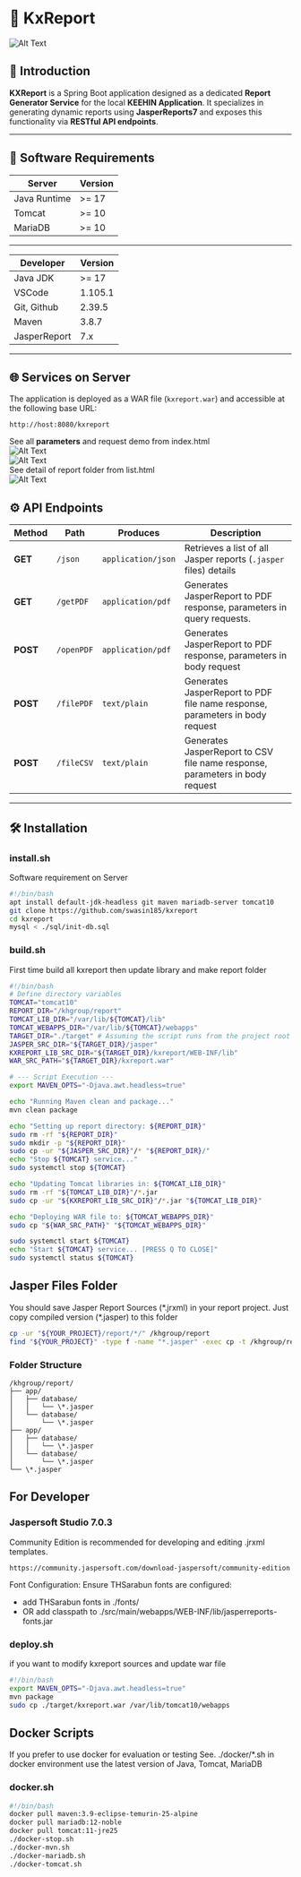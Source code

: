# 🧾 KxReport

![Alt Text](./src/main/resources/static/img/tesseract.gif)

## 📘 Introduction

**KXReport** is a Spring Boot application designed as a dedicated **Report Generator Service** for the local **KEEHIN Application**. It specializes in generating dynamic reports using **JasperReports7** and exposes this functionality via **RESTful API endpoints**.

---

## 🧩 Software Requirements

| Server       | Version |
| ------------ | ------- |
| Java Runtime | >= 17   |
| Tomcat       | >= 10   |
| MariaDB      | >= 10   |

---

| Developer    | Version |
| ------------ | ------- |
| Java JDK     | >= 17   |
| VSCode       | 1.105.1 |
| Git, Github  | 2.39.5  |
| Maven        | 3.8.7   |
| JasperReport | 7.x     |

---

## 🌐 Services on Server

The application is deployed as a WAR file (`kxreport.war`) and accessible at the following base URL:

```url
http://host:8080/kxreport
```

See all **parameters** and request demo from index.html<br>
![Alt Text](./screenshot/scr01.png)<br>
![Alt Text](./screenshot/scr02.png)<br>
See detail of report folder from list.html<br>
![Alt Text](./screenshot/scr03.png)<br>

## ⚙️ API Endpoints

| Method   | Path       | Produces           | Description                                                                  |
| -------- | ---------- | ------------------ | ---------------------------------------------------------------------------- |
| **GET**  | `/json`    | `application/json` | Retrieves a list of all Jasper reports (`.jasper` files) details             |
| **GET**  | `/getPDF`  | `application/pdf`  | Generates JasperReport to PDF response, parameters in query requests.        |
| **POST** | `/openPDF` | `application/pdf`  | Generates JasperReport to PDF response, parameters in body request           |
| **POST** | `/filePDF` | `text/plain`       | Generates JasperReport to PDF file name response, parameters in body request |
| **POST** | `/fileCSV` | `text/plain`       | Generates JasperReport to CSV file name response, parameters in body request |

---

## 🛠️ Installation

### install.sh

Software requirement on Server<br>

```bash
#!/bin/bash
apt install default-jdk-headless git maven mariadb-server tomcat10
git clone https://github.com/swasin185/kxreport
cd kxreport
mysql < ./sql/init-db.sql
```

### build.sh

First time build all kxreport then update library and make report folder

```bash
#!/bin/bash
# Define directory variables
TOMCAT="tomcat10"
REPORT_DIR="/khgroup/report"
TOMCAT_LIB_DIR="/var/lib/${TOMCAT}/lib"
TOMCAT_WEBAPPS_DIR="/var/lib/${TOMCAT}/webapps"
TARGET_DIR="./target" # Assuming the script runs from the project root
JASPER_SRC_DIR="${TARGET_DIR}/jasper"
KXREPORT_LIB_SRC_DIR="${TARGET_DIR}/kxreport/WEB-INF/lib"
WAR_SRC_PATH="${TARGET_DIR}/kxreport.war"

# --- Script Execution ---
export MAVEN_OPTS="-Djava.awt.headless=true"

echo "Running Maven clean and package..."
mvn clean package

echo "Setting up report directory: ${REPORT_DIR}"
sudo rm -rf "${REPORT_DIR}"
sudo mkdir -p "${REPORT_DIR}"
sudo cp -ur "${JASPER_SRC_DIR}"/* "${REPORT_DIR}/"
echo "Stop ${TOMCAT} service..."
sudo systemctl stop ${TOMCAT}

echo "Updating Tomcat libraries in: ${TOMCAT_LIB_DIR}"
sudo rm -rf "${TOMCAT_LIB_DIR}"/*.jar
sudo cp -ur "${KXREPORT_LIB_SRC_DIR}"/*.jar "${TOMCAT_LIB_DIR}"

echo "Deploying WAR file to: ${TOMCAT_WEBAPPS_DIR}"
sudo cp "${WAR_SRC_PATH}" "${TOMCAT_WEBAPPS_DIR}"

sudo systemctl start ${TOMCAT}
echo "Start ${TOMCAT} service... [PRESS Q TO CLOSE]"
sudo systemctl status ${TOMCAT}
```

## Jasper Files Folder

You should save Jasper Report Sources (\*.jrxml) in your report project.
Just copy compiled version (\*.jasper) to this folder

```bash
cp -ur "${YOUR_PROJECT}/report/*/" /khgroup/report
find "${YOUR_PROJECT}" -type f -name "*.jasper" -exec cp -t /khgroup/report {}
```

### Folder Structure

```
/khgroup/report/
├── app/
│   ├── database/
│   │   └── \*.jasper
│   └── database/
│       └── \*.jasper
├── app/
│   ├── database/
│   │   └── \*.jasper
│   └── database/
│       └── \*.jasper
└── \*.jasper
```

## For Developer

### Jaspersoft Studio 7.0.3

Community Edition is recommended for developing and editing .jrxml templates.

```url
https://community.jaspersoft.com/download-jaspersoft/community-edition
```

Font Configuration: Ensure THSarabun fonts are configured:

-   add THSarabun fonts in ./fonts/
-   OR add classpath to ./src/main/webapps/WEB-INF/lib/jasperreports-fonts.jar

### deploy.sh

if you want to modify kxreport sources and update war file

```bash
#!/bin/bash
export MAVEN_OPTS="-Djava.awt.headless=true"
mvn package
sudo cp ./target/kxreport.war /var/lib/tomcat10/webapps
```

## Docker Scripts

If you prefer to use docker for evaluation or testing See. ./docker/\*.sh
in docker environment use the latest version of Java, Tomcat, MariaDB

### docker.sh

```bash
#!/bin/bash
docker pull maven:3.9-eclipse-temurin-25-alpine
docker pull mariadb:12-noble
docker pull tomcat:11-jre25
./docker-stop.sh
./docker-mvn.sh
./docker-mariadb.sh
./docker-tomcat.sh
```
